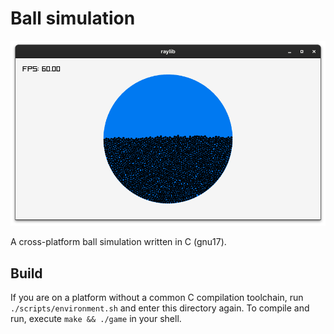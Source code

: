 # Ball simulation

![Preview](docs/preview.png)

A cross-platform ball simulation written in C (gnu17).

## Build
If you are on a platform without a common C compilation toolchain, run 
`./scripts/environment.sh` and enter this directory again.
To compile and run, execute `make && ./game` in your shell.

